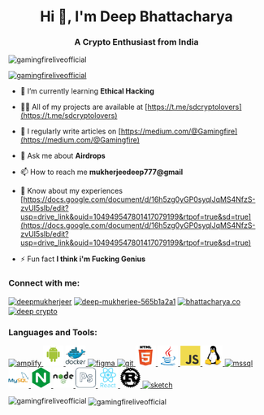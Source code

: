 <h1 align="center">Hi 👋, I'm Deep Bhattacharya</h1>
<h3 align="center">A Crypto Enthusiast from India</h3>

<p align="left"> <img src="https://komarev.com/ghpvc/?username=gamingfireliveofficial&label=Profile%20views&color=0e75b6&style=flat" alt="gamingfireliveofficial" /> </p>

<p align="left"> <a href="https://github.com/ryo-ma/github-profile-trophy"><img src="https://github-profile-trophy.vercel.app/?username=gamingfireliveofficial" alt="gamingfireliveofficial" /></a> </p>

- 🌱 I’m currently learning **Ethical Hacking**

- 👨‍💻 All of my projects are available at [https://t.me/sdcryptolovers](https://t.me/sdcryptolovers)

- 📝 I regularly write articles on [https://medium.com/@Gamingfire](https://medium.com/@Gamingfire)

- 💬 Ask me about **Airdrops**

- 📫 How to reach me **mukherjeedeep777@gmail**

- 📄 Know about my experiences [https://docs.google.com/document/d/16h5zg0yGP0syqlJqMS4NfzS-zvUI5sIb/edit?usp=drive_link&ouid=104949547801417079199&rtpof=true&sd=true](https://docs.google.com/document/d/16h5zg0yGP0syqlJqMS4NfzS-zvUI5sIb/edit?usp=drive_link&ouid=104949547801417079199&rtpof=true&sd=true)

- ⚡ Fun fact **I think i'm Fucking Genius**

<h3 align="left">Connect with me:</h3>
<p align="left">
<a href="https://twitter.com/deepmukherjeer" target="blank"><img align="center" src="https://raw.githubusercontent.com/rahuldkjain/github-profile-readme-generator/master/src/images/icons/Social/twitter.svg" alt="deepmukherjeer" height="30" width="40" /></a>
<a href="https://linkedin.com/in/deep-mukherjee-565b1a2a1" target="blank"><img align="center" src="https://raw.githubusercontent.com/rahuldkjain/github-profile-readme-generator/master/src/images/icons/Social/linked-in-alt.svg" alt="deep-mukherjee-565b1a2a1" height="30" width="40" /></a>
<a href="https://instagram.com/bhattacharya.co" target="blank"><img align="center" src="https://raw.githubusercontent.com/rahuldkjain/github-profile-readme-generator/master/src/images/icons/Social/instagram.svg" alt="bhattacharya.co" height="30" width="40" /></a>
<a href="https://www.youtube.com/c/deep crypto" target="blank"><img align="center" src="https://raw.githubusercontent.com/rahuldkjain/github-profile-readme-generator/master/src/images/icons/Social/youtube.svg" alt="deep crypto" height="30" width="40" /></a>
</p>

<h3 align="left">Languages and Tools:</h3>
<p align="left"> <a href="https://aws.amazon.com/amplify/" target="_blank" rel="noreferrer"> <img src="https://docs.amplify.aws/assets/logo-dark.svg" alt="amplify" width="40" height="40"/> </a> <a href="https://developer.android.com" target="_blank" rel="noreferrer"> <img src="https://raw.githubusercontent.com/devicons/devicon/master/icons/android/android-original-wordmark.svg" alt="android" width="40" height="40"/> </a> <a href="https://www.docker.com/" target="_blank" rel="noreferrer"> <img src="https://raw.githubusercontent.com/devicons/devicon/master/icons/docker/docker-original-wordmark.svg" alt="docker" width="40" height="40"/> </a> <a href="https://www.figma.com/" target="_blank" rel="noreferrer"> <img src="https://www.vectorlogo.zone/logos/figma/figma-icon.svg" alt="figma" width="40" height="40"/> </a> <a href="https://git-scm.com/" target="_blank" rel="noreferrer"> <img src="https://www.vectorlogo.zone/logos/git-scm/git-scm-icon.svg" alt="git" width="40" height="40"/> </a> <a href="https://www.w3.org/html/" target="_blank" rel="noreferrer"> <img src="https://raw.githubusercontent.com/devicons/devicon/master/icons/html5/html5-original-wordmark.svg" alt="html5" width="40" height="40"/> </a> <a href="https://www.java.com" target="_blank" rel="noreferrer"> <img src="https://raw.githubusercontent.com/devicons/devicon/master/icons/java/java-original.svg" alt="java" width="40" height="40"/> </a> <a href="https://developer.mozilla.org/en-US/docs/Web/JavaScript" target="_blank" rel="noreferrer"> <img src="https://raw.githubusercontent.com/devicons/devicon/master/icons/javascript/javascript-original.svg" alt="javascript" width="40" height="40"/> </a> <a href="https://www.linux.org/" target="_blank" rel="noreferrer"> <img src="https://raw.githubusercontent.com/devicons/devicon/master/icons/linux/linux-original.svg" alt="linux" width="40" height="40"/> </a> <a href="https://www.microsoft.com/en-us/sql-server" target="_blank" rel="noreferrer"> <img src="https://www.svgrepo.com/show/303229/microsoft-sql-server-logo.svg" alt="mssql" width="40" height="40"/> </a> <a href="https://www.mysql.com/" target="_blank" rel="noreferrer"> <img src="https://raw.githubusercontent.com/devicons/devicon/master/icons/mysql/mysql-original-wordmark.svg" alt="mysql" width="40" height="40"/> </a> <a href="https://www.nginx.com" target="_blank" rel="noreferrer"> <img src="https://raw.githubusercontent.com/devicons/devicon/master/icons/nginx/nginx-original.svg" alt="nginx" width="40" height="40"/> </a> <a href="https://nodejs.org" target="_blank" rel="noreferrer"> <img src="https://raw.githubusercontent.com/devicons/devicon/master/icons/nodejs/nodejs-original-wordmark.svg" alt="nodejs" width="40" height="40"/> </a> <a href="https://www.photoshop.com/en" target="_blank" rel="noreferrer"> <img src="https://raw.githubusercontent.com/devicons/devicon/master/icons/photoshop/photoshop-line.svg" alt="photoshop" width="40" height="40"/> </a> <a href="https://reactjs.org/" target="_blank" rel="noreferrer"> <img src="https://raw.githubusercontent.com/devicons/devicon/master/icons/react/react-original-wordmark.svg" alt="react" width="40" height="40"/> </a> <a href="https://www.rust-lang.org" target="_blank" rel="noreferrer"> <img src="https://raw.githubusercontent.com/devicons/devicon/master/icons/rust/rust-plain.svg" alt="rust" width="40" height="40"/> </a> <a href="https://www.sketch.com/" target="_blank" rel="noreferrer"> <img src="https://www.vectorlogo.zone/logos/sketchapp/sketchapp-icon.svg" alt="sketch" width="40" height="40"/> </a> </p>

<p><img align="left" src="https://github-readme-stats.vercel.app/api/top-langs?username=gamingfireliveofficial&show_icons=true&locale=en&layout=compact" alt="gamingfireliveofficial" /></p>

<p>&nbsp;<img align="center" src="https://github-readme-stats.vercel.app/api?username=gamingfireliveofficial&show_icons=true&locale=en" alt="gamingfireliveofficial" /></p>
